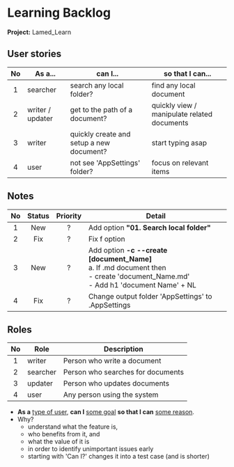 # Learning Backlog

**Project:** Lamed_Learn


## User stories
  
| No   |  As a... | can I...  | so that I can...
|:-----:  |----- |----------- | -----------
|1  | searcher | search any local folder?  | find any local document
|2  | writer / updater | get to the path of a document? | quickly view / manipulate related documents
|3  | writer | quickly create and setup a new document? | start typing asap
|4 | user | not see 'AppSettings' folder? | focus on relevant items

## Notes

No | Status | Priority | Detail |
:---: | :---: | :---: | ---
1 | New | ? | Add option **"01. Search local folder"**
2 | Fix | ? | Fix f option
3 | New | ? | Add option **-c --create [document_Name]** <br> a. If .md document then <br>- create 'document_Name.md'<br>- Add h1 'document Name' + NL
4 | Fix | ? | Change output folder 'AppSettings' to .AppSettings

## Roles

No | Role | Description
:---: | --- | ---
1 | writer | Person who write a document
2 | searcher | Person who searches for documents
3 | updater | Person who updates documents
4| user | Any person using the system

- **As a** <u>type of user</u>, **can I** <u>some goal</u> **so that I can** <u>some reason</u>.
- Why?
  - understand what the feature is,
  - who benefits from it, and
  - what the value of it is
  - in order to identify unimportant issues early
  - starting with 'Can I?' changes it into a test case (and is shorter)
